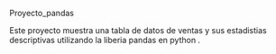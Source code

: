 Proyecto_pandas 

Este proyecto muestra una tabla de datos de ventas y sus estadistias descriptivas utilizando la liberia pandas en python .
